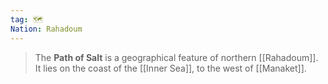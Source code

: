 ```yaml
---
tag: 🗺️
Nation: Rahadoum
---
```

> The **Path of Salt** is a geographical feature of northern [[Rahadoum]]. It lies on the coast of the [[Inner Sea]], to the west of [[Manaket]].







